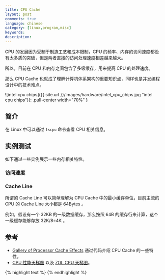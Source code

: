 ```yaml
---
title: CPU Cache
layout: post
comments: true
language: chinese
category: [linux,program,misc]
keywords:
description:
---
```


CPU 的发展因为受制于制造工艺和成本限制，CPU 的频率、内存的访问速度都没有太多质的突破，但是两者直接的访问处理速度相差越来越大。

所以，目前在 CPU 和内存之间包含了多级缓存，用来提高 CPU 的处理速度。

那么 CPU Cache 也就成了理解计算机体系架构的重要知识点，同样也是并发编程设计中的技术难点。

<!-- more -->

![intel cpu chips]({{ site.url }}/images/hardware/intel_cpu_chips.jpg "intel cpu chips"){: .pull-center width="70%" }

## 简介

在 Linux 中可以通过 `lscpu` 命令查看 CPU 相关信息。

## 实例测试

如下通过一些实例展示一些内存相关特性。

### 访问速度


### Cache Line

所谓的 Cache Line 可以简单理解为 CPU Cache 中的最小缓存单位，目前主流的 CPU 的 Cache Line 大小都是 64Bytes 。

例如，假设有一个 32KB 的一级数据缓存，那么按照 64B 的缓存行来计算，这个一级缓存能够存放 32K/8=4K 。

## 参考

* [Gallery of Processor Cache Effects](http://igoro.com/archive/gallery-of-processor-cache-effects/) 通过代码介绍 CPU Cache 的一些特性。
* [CPU 性能天梯图](http://www.mydrivers.com/zhuanti/tianti/cpu/) 以及 [ZOL CPU 天梯图](https://cpu.zol.com.cn/soc/)。

<!--

https://coolshell.cn/articles/10249.html
-->

{% highlight text %}
{% endhighlight %}
